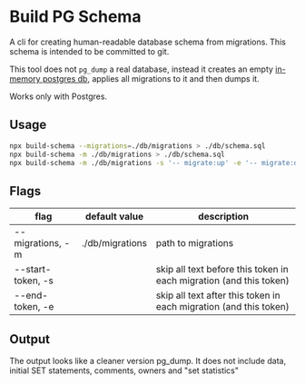 # Build PG Schema

A cli for creating human-readable database schema from migrations. This schema is intended to be committed to git.

This tool does not `pg_dump` a real database, instead it creates an empty [in-memory postgres db](https://github.com/electric-sql/pglite), applies all migrations to it and then dumps it.

Works only with Postgres.

## Usage

```sh
npx build-schema --migrations=./db/migrations > ./db/schema.sql
npx build-schema -m ./db/migrations > ./db/schema.sql
npx build-schema -m ./db/migrations -s '-- migrate:up' -e '-- migrate:down' > ./db/schema.sql
```

## Flags

| flag              | default value   | description                                                        |
| ----------------- | --------------- | ------------------------------------------------------------------ |
| --migrations, -m  | ./db/migrations | path to migrations                                                 |
| --start-token, -s |                 | skip all text before this token in each migration (and this token) |
| --end-token, -e   |                 | skip all text after this token in each migration (and this token)  |

## Output

The output looks like a cleaner version pg_dump. It does not include data, initial SET statements, comments, owners and "set statistics"
